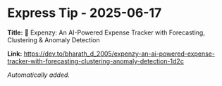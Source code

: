 # Express Tip - 2025-06-17

**Title:** 💸 Expenzy: An AI-Powered Expense Tracker with Forecasting, Clustering & Anomaly Detection

**Link:** https://dev.to/bharath_d_2005/expenzy-an-ai-powered-expense-tracker-with-forecasting-clustering-anomaly-detection-1d2c

_Automatically added._
